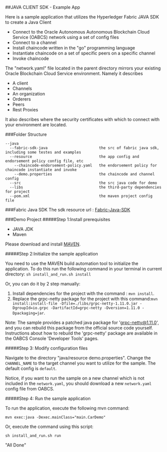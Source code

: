 ##JAVA CLIENT SDK - Example App

Here is a sample application that utilizes the Hyperledger Fabric JAVA SDK to create a Java Client

* Connect to the Oracle Autonomous Autonomous Blockchain Cloud Service (OABCS) network using a set of config files
* Connect to a channel
* Install chaincode written in the "go" programming language
* Instantiate chaincode on a set of specific peers on a specific channel
* Invoke chaincode

The "network.yaml" file located in the parent directory mirrors your existing Oracle Blockchain Cloud Service environment. Namely it describes

* A client
* Channels
* An organization
* Orderers
* Peers 
* Rest Proxies

It also describes where the security certificates with which to connect with your environment are located.

###Folder Structure

```
--java
  --fabric-sdk-java                       the src of fabric java sdk, including some testes and examples
  --resource                              the app config and endorsement policy config file, etc
    --chaincode-endorsement-policy.yaml   the endorsement policy for chaincode instantiate and invoke
    --demo.properties                     the chaincode and channel config
  --src                                   the src java code for demo 
  --libs                                  the third-party dependencies for project
  --pom.xml                               the maven project config file
```

###Fabric Java SDK 
The sdk resource url : [Fabric-Java-SDK](https://github.com/hyperledger/fabric-sdk-java)

###Demo Project 
#####Step 1:Install prerequisites
*	JAVA JDK
*	Maven

Please download and install [MAVEN](https://maven.apache.org/download.cgi).

#####Step 2:Initialize the sample application

You need to use the MAVEN build automation tool to initialize the application. To do this run the following command in your terminal in current directory: `sh install_and_run.sh install`

Or, you can do it by 2 step manually:
1. Install dependencies for the project with the command : `mvn install`.
2. Replace the grpc-netty package for the project with this command:`mvn install:install-file -Dfile=./libs/grpc-netty-1.11.0.jar -DgroupId=io.grpc -DartifactId=grpc-netty -Dversion=1.11.0 -Dpackaging=jar`.

Note:
The sample provides a patched java package for 'grpc-netty@1.11.0', and you can rebuild this package from the official source code yourself. Instructions about how to rebuild the 'grpc-netty' package are available in the OABCS Console 'Developer Tools' pages.


#####Step 3: Modify configuration files
 
Navigate to the directory "java/resource demo.properties". Change the `CHANNEL_NAME` to the target channel you want to utilize for the sample. The default config is `default`.

Notice, if you want to run the sample on a new channel which is not included in the `network.yaml`, you should download a new `network.yaml` config file from OABCS.  

#####Step 4: Run the sample application

To run the application, execute the following mvn command: 

`mvn exec:java -Dexec.mainClass="main.CarDemo"` 

Or, execute the command using this script:

`sh install_and_run.sh run`

"All Done"
